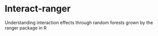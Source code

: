 # Interact-ranger
Understanding interaction effects through random forests grown by the ranger package in R
